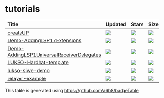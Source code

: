 # tutorials

| Title | Updated | Stars | Size | Files | License |
| :-- | :-- | :-- | :-- | :-- | :-- |
| [createUP](https://github.com/biancabuzea200/createUP) | <a href="https://api.github.com/repos/biancabuzea200/createUP"><img src="https://img.shields.io/github/last-commit/biancabuzea200/createUP?color=0E1116&logo=F3A966&logoColor=F3A966&style=flat&label="></a> | <a href="https://github.com/biancabuzea200/createUP/stargazers"><img src="https://img.shields.io/github/stars/biancabuzea200/createUP?color=0E1116&logo=F3A966&logoColor=F3A966&style=flat&label="></a> | <a href="https://github.com/biancabuzea200/createUP"><img src="https://img.shields.io/github/repo-size/biancabuzea200/createUP?color=0E1116&logo=F3A966&logoColor=F3A966&style=flat&label="></a> | <a href="https://github.com/biancabuzea200/createUP"><img src="https://img.shields.io/github/directory-file-count/biancabuzea200/createUP?color=0E1116&logo=F3A966&logoColor=F3A966&style=flat&label="></a> | <a href="https://github.com/biancabuzea200/createUP/blob/main/LICENSE"><img src="https://img.shields.io/github/license/biancabuzea200/createUP?color=0E1116&logo=F3A966&logoColor=F3A966&style=flat&label="></a> |
| [Demo-AddingLSP17Extensions](https://github.com/YamenMerhi/Demo-AddingLSP17Extensions) | <a href="https://api.github.com/repos/YamenMerhi/Demo-AddingLSP17Extensions"><img src="https://img.shields.io/github/last-commit/YamenMerhi/Demo-AddingLSP17Extensions?color=0E1116&logo=F3A966&logoColor=F3A966&style=flat&label="></a> | <a href="https://github.com/YamenMerhi/Demo-AddingLSP17Extensions/stargazers"><img src="https://img.shields.io/github/stars/YamenMerhi/Demo-AddingLSP17Extensions?color=0E1116&logo=F3A966&logoColor=F3A966&style=flat&label="></a> | <a href="https://github.com/YamenMerhi/Demo-AddingLSP17Extensions"><img src="https://img.shields.io/github/repo-size/YamenMerhi/Demo-AddingLSP17Extensions?color=0E1116&logo=F3A966&logoColor=F3A966&style=flat&label="></a> | <a href="https://github.com/YamenMerhi/Demo-AddingLSP17Extensions"><img src="https://img.shields.io/github/directory-file-count/YamenMerhi/Demo-AddingLSP17Extensions?color=0E1116&logo=F3A966&logoColor=F3A966&style=flat&label="></a> | <a href="https://github.com/YamenMerhi/Demo-AddingLSP17Extensions/blob/main/LICENSE"><img src="https://img.shields.io/github/license/YamenMerhi/Demo-AddingLSP17Extensions?color=0E1116&logo=F3A966&logoColor=F3A966&style=flat&label="></a> |
| [Demo-AddingLSP1UniversalReceiverDelegates](https://github.com/YamenMerhi/Demo-AddingLSP1UniversalReceiverDelegates) | <a href="https://api.github.com/repos/YamenMerhi/Demo-AddingLSP1UniversalReceiverDelegates"><img src="https://img.shields.io/github/last-commit/YamenMerhi/Demo-AddingLSP1UniversalReceiverDelegates?color=0E1116&logo=F3A966&logoColor=F3A966&style=flat&label="></a> | <a href="https://github.com/YamenMerhi/Demo-AddingLSP1UniversalReceiverDelegates/stargazers"><img src="https://img.shields.io/github/stars/YamenMerhi/Demo-AddingLSP1UniversalReceiverDelegates?color=0E1116&logo=F3A966&logoColor=F3A966&style=flat&label="></a> | <a href="https://github.com/YamenMerhi/Demo-AddingLSP1UniversalReceiverDelegates"><img src="https://img.shields.io/github/repo-size/YamenMerhi/Demo-AddingLSP1UniversalReceiverDelegates?color=0E1116&logo=F3A966&logoColor=F3A966&style=flat&label="></a> | <a href="https://github.com/YamenMerhi/Demo-AddingLSP1UniversalReceiverDelegates"><img src="https://img.shields.io/github/directory-file-count/YamenMerhi/Demo-AddingLSP1UniversalReceiverDelegates?color=0E1116&logo=F3A966&logoColor=F3A966&style=flat&label="></a> | <a href="https://github.com/YamenMerhi/Demo-AddingLSP1UniversalReceiverDelegates/blob/main/LICENSE"><img src="https://img.shields.io/github/license/YamenMerhi/Demo-AddingLSP1UniversalReceiverDelegates?color=0E1116&logo=F3A966&logoColor=F3A966&style=flat&label="></a> |
| [LUKSO-Hardhat-template](https://github.com/CJ42/LUKSO-Hardhat-template) | <a href="https://api.github.com/repos/CJ42/LUKSO-Hardhat-template"><img src="https://img.shields.io/github/last-commit/CJ42/LUKSO-Hardhat-template?color=0E1116&logo=F3A966&logoColor=F3A966&style=flat&label="></a> | <a href="https://github.com/CJ42/LUKSO-Hardhat-template/stargazers"><img src="https://img.shields.io/github/stars/CJ42/LUKSO-Hardhat-template?color=0E1116&logo=F3A966&logoColor=F3A966&style=flat&label="></a> | <a href="https://github.com/CJ42/LUKSO-Hardhat-template"><img src="https://img.shields.io/github/repo-size/CJ42/LUKSO-Hardhat-template?color=0E1116&logo=F3A966&logoColor=F3A966&style=flat&label="></a> | <a href="https://github.com/CJ42/LUKSO-Hardhat-template"><img src="https://img.shields.io/github/directory-file-count/CJ42/LUKSO-Hardhat-template?color=0E1116&logo=F3A966&logoColor=F3A966&style=flat&label="></a> | <a href="https://github.com/CJ42/LUKSO-Hardhat-template/blob/main/LICENSE"><img src="https://img.shields.io/github/license/CJ42/LUKSO-Hardhat-template?color=0E1116&logo=F3A966&logoColor=F3A966&style=flat&label="></a> |
| [lukso-siwe-demo](https://github.com/richtera/lukso-siwe-demo) | <a href="https://api.github.com/repos/richtera/lukso-siwe-demo"><img src="https://img.shields.io/github/last-commit/richtera/lukso-siwe-demo?color=0E1116&logo=F3A966&logoColor=F3A966&style=flat&label="></a> | <a href="https://github.com/richtera/lukso-siwe-demo/stargazers"><img src="https://img.shields.io/github/stars/richtera/lukso-siwe-demo?color=0E1116&logo=F3A966&logoColor=F3A966&style=flat&label="></a> | <a href="https://github.com/richtera/lukso-siwe-demo"><img src="https://img.shields.io/github/repo-size/richtera/lukso-siwe-demo?color=0E1116&logo=F3A966&logoColor=F3A966&style=flat&label="></a> | <a href="https://github.com/richtera/lukso-siwe-demo"><img src="https://img.shields.io/github/directory-file-count/richtera/lukso-siwe-demo?color=0E1116&logo=F3A966&logoColor=F3A966&style=flat&label="></a> | <a href="https://github.com/richtera/lukso-siwe-demo/blob/main/LICENSE"><img src="https://img.shields.io/github/license/richtera/lukso-siwe-demo?color=0E1116&logo=F3A966&logoColor=F3A966&style=flat&label="></a> |
| [relayer-example](https://github.com/magalimorin18/relayer-example) | <a href="https://api.github.com/repos/magalimorin18/relayer-example"><img src="https://img.shields.io/github/last-commit/magalimorin18/relayer-example?color=0E1116&logo=F3A966&logoColor=F3A966&style=flat&label="></a> | <a href="https://github.com/magalimorin18/relayer-example/stargazers"><img src="https://img.shields.io/github/stars/magalimorin18/relayer-example?color=0E1116&logo=F3A966&logoColor=F3A966&style=flat&label="></a> | <a href="https://github.com/magalimorin18/relayer-example"><img src="https://img.shields.io/github/repo-size/magalimorin18/relayer-example?color=0E1116&logo=F3A966&logoColor=F3A966&style=flat&label="></a> | <a href="https://github.com/magalimorin18/relayer-example"><img src="https://img.shields.io/github/directory-file-count/magalimorin18/relayer-example?color=0E1116&logo=F3A966&logoColor=F3A966&style=flat&label="></a> | <a href="https://github.com/magalimorin18/relayer-example/blob/main/LICENSE"><img src="https://img.shields.io/github/license/magalimorin18/relayer-example?color=0E1116&logo=F3A966&logoColor=F3A966&style=flat&label="></a> |

This table is generated using https://github.com/a6b8/badgeTable